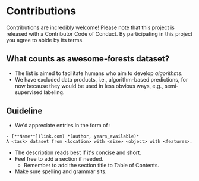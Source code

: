 # Contributions

Contributions are incredibly welcome! Please note that this project is released with a Contributor Code of Conduct. By participating in this project you agree to abide by its terms.

## What counts as awesome-forests dataset?
- The list is aimed to facilitate humans who aim to develop *algorithms*. 
- We have excluded data products, i.e., algorithm-based predictions, for now because they would be used in less obvious ways, e.g., semi-supervised labeling.

## Guideline

- We'd appreciate entries in the form of :
```
- [**Name**](link.com) *(author, years_available)*  
A <task> dataset from <location> with <size> <object> with <features>.
```
- The description reads best if it's concise and short.
- Feel free to add a section if needed.
  - Remember to add the section title to Table of Contents.
- Make sure spelling and grammar sits.

